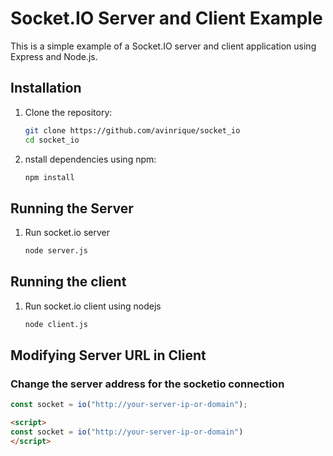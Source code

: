 # Socket.IO Server and Client Example

This is a simple example of a Socket.IO server and client application using Express and Node.js.

## Installation

1. Clone the repository:
   ```bash
   git clone https://github.com/avinrique/socket_io
   cd socket_io
2. nstall dependencies using npm:
   ```bash
   npm install
## Running the Server
1. Run socket.io server
   ```bash
   node server.js
## Running the client
1. Run socket.io client using nodejs
   ```bash
   node client.js
## Modifying Server URL in Client
### Change the server address for the socketio connection
```javascript
const socket = io("http://your-server-ip-or-domain");
```
```html
<script>
const socket = io("http://your-server-ip-or-domain")
</script>
